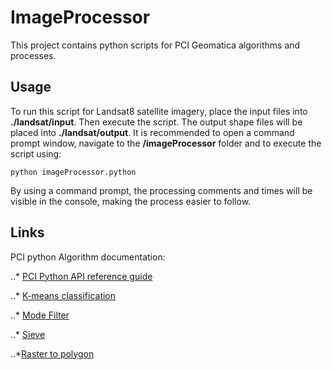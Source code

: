 # ImageProcessor

This project contains python scripts for PCI Geomatica algorithms and processes.

## Usage

To run this script for Landsat8 satellite imagery, place the input files into **./landsat/input**. Then
execute the script. The output shape files will be placed into **./landsat/output**.
It is recommended to open a command prompt window, navigate to the **/imageProcessor** folder and to 
execute the script using: 

`python imageProcessor.python`

By using a command prompt, the processing comments and times will be visible in the console, making 
the process easier to follow.

## Links

PCI python Algorithm documentation:

..* [PCI Python API reference guide](http://www.pcigeomatics.com/python-api-doc/modules.html)

..* [K-means classification](http://www.pcigeomatics.com/geomatica-help/references/pciFunction_r/python/P_kclus.html )

..* [Mode Filter](http://www.pcigeomatics.com/geomatica-help/references/pciFunction_r/python/P_fmo.html )

..* [Sieve](http://www.pcigeomatics.com/geomatica-help/references/pciFunction_r/python/P_sieve.html )

..*[Raster to polygon](http://www.pcigeomatics.com/geomatica-help/references/pciFunction_r/python/P_ras2poly.html )
